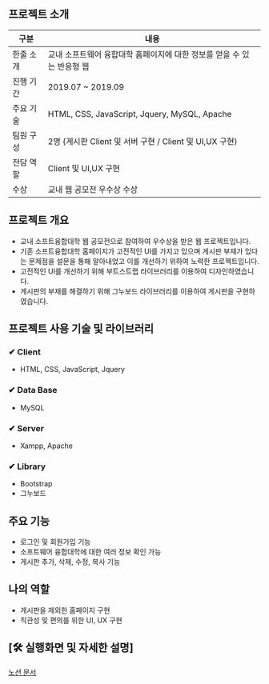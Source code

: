 ## 프로젝트 소개
|구분|내용|
|------|---|
|한줄 소개|교내 소프트웨어 융합대학 홈페이지에 대한 정보를 얻을 수 있는 반응형 웹|
|진행 기간|2019.07 ~ 2019.09|
|주요 기술| HTML, CSS, JavaScript, Jquery, MySQL, Apache |
|팀원 구성|2명 (게시판 Client 및 서버 구현 / Client 및 UI,UX 구현)|
|전담 역할|Client 및 UI,UX 구현|
|수상|교내 웹 공모전 우수상 수상|

## 프로젝트 개요

- 교내 소프트융합대학 웹 공모전으로 참여하여 우수상을 받은 웹 프로젝트입니다.
- 기존 소프트융합대학 홈페이지가 고전적인 UI를 가지고 있으며 게시판 부재가 있다는 문제점을 설문을 통해 알아내었고 이를 개선하기 위하여 노력한 프로젝트입니다.
- 고전적인 UI를 개선하기 위해 부트스트랩 라이브러리를 이용하여 디자인하였습니다.
- 게시판의 부재를 해결하기 위해 그누보드 라이브러리를 이용하여 게시판을 구현하였습니다.

## 프로젝트 사용 기술 및 라이브러리


### ✔ Client

- HTML, CSS, JavaScript, Jquery

### ✔ Data Base

- MySQL

### ✔ Server

- Xampp, Apache

### ✔ Library

- Bootstrap
- 그누보드

## 주요 기능

- 로그인 및 회원가입 기능
- 소프트웨어 융합대학에 대한 여러 정보 확인 가능
- 게시판 추가, 삭제, 수정, 복사 기능

## 나의 역할

- 게시판을 제외한 홈페이지 구현
- 직관성 및 편의를 위한 UI, UX 구현

## [🛠 실행화면 및 자세한 설명]

[노션 문서](https://www.notion.so/Burn-Young-Web-d0a6463b38424f238a36769b614e099c)
